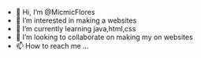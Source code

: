 - 👋 Hi, I’m @MicmicFlores
- 👀 I’m interested in making a websites
- 🌱 I’m currently learning java,html,css
- 💞️ I’m looking to collaborate on making my on websites
- 📫 How to reach me ...

<!---
MicmicFlores/MicmicFlores is a ✨ special ✨ repository because its `README.md` (this file) appears on your GitHub profile.
You can click the Preview link to take a look at your changes.
--->
